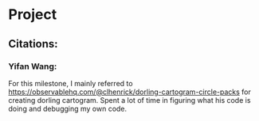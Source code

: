 # Project
## Citations:
### Yifan Wang:
For this milestone, I mainly referred to https://observablehq.com/@clhenrick/dorling-cartogram-circle-packs for creating dorling cartogram. Spent a lot of time in figuring what his code is doing and debugging my own code.
